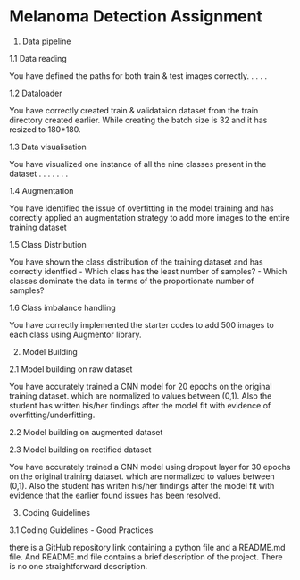 # Melanoma Detection Assignment

1. Data pipeline

1.1 Data reading

You have defined the paths for both train & test images correctly. . . . .

1.2 Dataloader

You have correctly created train & validataion dataset from the train directory created earlier. While creating the batch size is 32 and it has resized to 180*180.

1.3 Data visualisation

You have visualized one instance of all the nine classes present in the dataset . . . . . . .

1.4 Augmentation

You have identified the issue of overfitting in the model training and has correctly applied an augmentation strategy to add more images to the entire training dataset

1.5 Class Distribution

You have shown the class distribution of the training dataset and has correctly identfied - Which class has the least number of samples? - Which classes dominate the data in terms of the proportionate number of samples?

1.6 Class imbalance handling

You have correctly implemented the starter codes to add 500 images to each class using Augmentor library.


2. Model Building


2.1 Model building on raw dataset

You have accurately trained a CNN model for 20 epochs on the original training dataset. which are normalized to values between (0,1). Also the student has written his/her findings after the model fit with evidence of overfitting/underfitting.

2.2 Model building on augmented dataset

	

2.3 Model building on rectified dataset

You have accurately trained a CNN model using dropout layer for 30 epochs on the original training dataset. which are normalized to values between (0,1). Also the student has writen his/her findings after the model fit with evidence that the earlier found issues has been resolved.	



3. Coding Guidelines


3.1 Coding Guidelines - Good Practices

there is a GitHub repository link containing a python file and a README.md file. And README.md file contains a brief description of the project. There is no one straightforward description.
